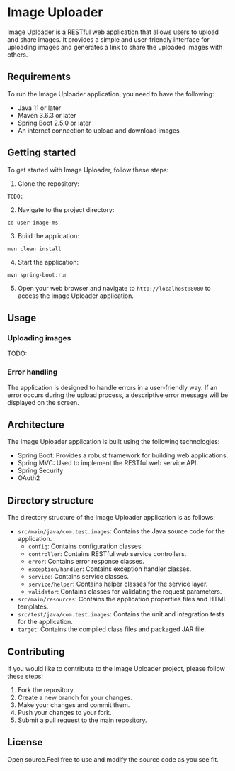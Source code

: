 # Image Uploader

Image Uploader is a RESTful web application that allows users to upload and share images. It provides a simple and user-friendly interface for uploading images and generates a link to share the uploaded images with others.

## Requirements

To run the Image Uploader application, you need to have the following:

- Java 11 or later
- Maven 3.6.3 or later
- Spring Boot 2.5.0 or later
- An internet connection to upload and download images

## Getting started

To get started with Image Uploader, follow these steps:

1. Clone the repository:
```
TODO:
```

2. Navigate to the project directory:
```
cd user-image-ms
```

3. Build the application:
```
mvn clean install
```

4. Start the application:
```
mvn spring-boot:run
```

5. Open your web browser and navigate to `http://localhost:8080` to access the Image Uploader application.

## Usage

### Uploading images

TODO:

### Error handling

The application is designed to handle errors in a user-friendly way. If an error occurs during the upload process, a descriptive error message will be displayed on the screen.

## Architecture

The Image Uploader application is built using the following technologies:

- Spring Boot: Provides a robust framework for building web applications.
- Spring MVC: Used to implement the RESTful web service API.
- Spring Security
- OAuth2
## Directory structure

The directory structure of the Image Uploader application is as follows:

- `src/main/java/com.test.images`: Contains the Java source code for the application.
  - `config`: Contains configuration classes.
  - `controller`: Contains RESTful web service controllers.
  - `error`: Contains error response classes.
  - `exception/handler`: Contains exception handler classes.
  - `service`: Contains service classes.
  - `service/helper`: Contains helper classes for the service layer.
  - `validator`: Contains classes for validating the request parameters.
- `src/main/resources`: Contains the application properties files and HTML templates.
- `src/test/java/com.test.images`: Contains the unit and integration tests for the application.
- `target`: Contains the compiled class files and packaged JAR file.

## Contributing

If you would like to contribute to the Image Uploader project, please follow these steps:

1. Fork the repository.
2. Create a new branch for your changes.
3. Make your changes and commit them.
4. Push your changes to your fork.
5. Submit a pull request to the main repository.

## License
Open source.Feel free to use and modify the source code as you see fit.